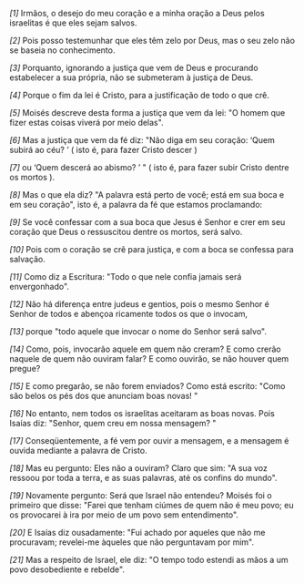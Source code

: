 *[1]* Irmãos, o desejo do meu coração e a minha oração a Deus pelos israelitas é que eles sejam salvos.

*[2]* Pois posso testemunhar que eles têm zelo por Deus, mas o seu zelo não se baseia no conhecimento.

*[3]* Porquanto, ignorando a justiça que vem de Deus e procurando estabelecer a sua própria, não se submeteram à justiça de Deus.

*[4]* Porque o fim da lei é Cristo, para a justificação de todo o que crê.

*[5]* Moisés descreve desta forma a justiça que vem da lei: "O homem que fizer estas coisas viverá por meio delas".

*[6]* Mas a justiça que vem da fé diz: "Não diga em seu coração: ‘Quem subirá ao céu? ’ ( isto é, para fazer Cristo descer )

*[7]* ou ‘Quem descerá ao abismo? ’ " ( isto é, para fazer subir Cristo dentre os mortos ).

*[8]* Mas o que ela diz? "A palavra está perto de você; está em sua boca e em seu coração", isto é, a palavra da fé que estamos proclamando:

*[9]* Se você confessar com a sua boca que Jesus é Senhor e crer em seu coração que Deus o ressuscitou dentre os mortos, será salvo.

*[10]* Pois com o coração se crê para justiça, e com a boca se confessa para salvação.

*[11]* Como diz a Escritura: "Todo o que nele confia jamais será envergonhado".

*[12]* Não há diferença entre judeus e gentios, pois o mesmo Senhor é Senhor de todos e abençoa ricamente todos os que o invocam,

*[13]* porque "todo aquele que invocar o nome do Senhor será salvo".

*[14]* Como, pois, invocarão aquele em quem não creram? E como crerão naquele de quem não ouviram falar? E como ouvirão, se não houver quem pregue?

*[15]* E como pregarão, se não forem enviados? Como está escrito: "Como são belos os pés dos que anunciam boas novas! "

*[16]* No entanto, nem todos os israelitas aceitaram as boas novas. Pois Isaías diz: "Senhor, quem creu em nossa mensagem? "

*[17]* Conseqüentemente, a fé vem por ouvir a mensagem, e a mensagem é ouvida mediante a palavra de Cristo.

*[18]* Mas eu pergunto: Eles não a ouviram? Claro que sim: "A sua voz ressoou por toda a terra, e as suas palavras, até os confins do mundo".

*[19]* Novamente pergunto: Será que Israel não entendeu? Moisés foi o primeiro que disse: "Farei que tenham ciúmes de quem não é meu povo; eu os provocarei à ira por meio de um povo sem entendimento".

*[20]* E Isaías diz ousadamente: "Fui achado por aqueles que não me procuravam; revelei-me àqueles que não perguntavam por mim".

*[21]* Mas a respeito de Israel, ele diz: "O tempo todo estendi as mãos a um povo desobediente e rebelde".

